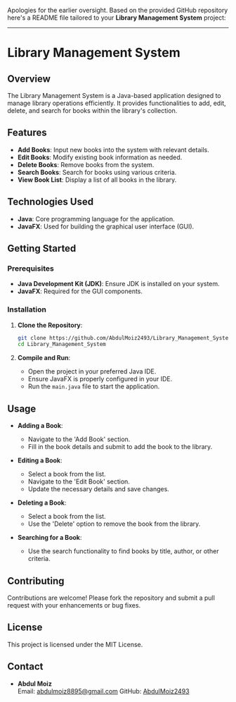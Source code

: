 Apologies for the earlier oversight. Based on the provided GitHub repository  here's a README file tailored to your **Library Management System** project:

---

# Library Management System

## Overview

The Library Management System is a Java-based application designed to manage library operations efficiently. It provides functionalities to add, edit, delete, and search for books within the library's collection.

## Features

- **Add Books**: Input new books into the system with relevant details.
- **Edit Books**: Modify existing book information as needed.
- **Delete Books**: Remove books from the system.
- **Search Books**: Search for books using various criteria.
- **View Book List**: Display a list of all books in the library.

## Technologies Used

- **Java**: Core programming language for the application.
- **JavaFX**: Used for building the graphical user interface (GUI).

## Getting Started

### Prerequisites

- **Java Development Kit (JDK)**: Ensure JDK is installed on your system.
- **JavaFX**: Required for the GUI components.

### Installation

1. **Clone the Repository**:
   ```bash
   git clone https://github.com/AbdulMoiz2493/Library_Management_System.git
   cd Library_Management_System
   ```

2. **Compile and Run**:
   - Open the project in your preferred Java IDE.
   - Ensure JavaFX is properly configured in your IDE.
   - Run the `main.java` file to start the application.

## Usage

- **Adding a Book**:
  - Navigate to the 'Add Book' section.
  - Fill in the book details and submit to add the book to the library.

- **Editing a Book**:
  - Select a book from the list.
  - Navigate to the 'Edit Book' section.
  - Update the necessary details and save changes.

- **Deleting a Book**:
  - Select a book from the list.
  - Use the 'Delete' option to remove the book from the library.

- **Searching for a Book**:
  - Use the search functionality to find books by title, author, or other criteria.

## Contributing

Contributions are welcome! Please fork the repository and submit a pull request with your enhancements or bug fixes.

## License

This project is licensed under the MIT License.

## Contact

- **Abdul Moiz**  
  Email: abdulmoiz8895@gmail.com 
  GitHub: [AbdulMoiz2493](https://github.com/your-username)

